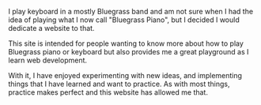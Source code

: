 I play keyboard in a mostly Bluegrass band and am not sure when I had the idea of playing what I now call "Bluegrass Piano", but I decided I would dedicate a website to that.

This site is intended for people wanting to know more about how to play Bluegrass piano or keyboard but also provides me a great playground as I learn web development.

With it, I have enjoyed experimenting with new ideas, and implementing things that I have learned and want to practice. As with most things, practice makes perfect and this website has allowed me that.